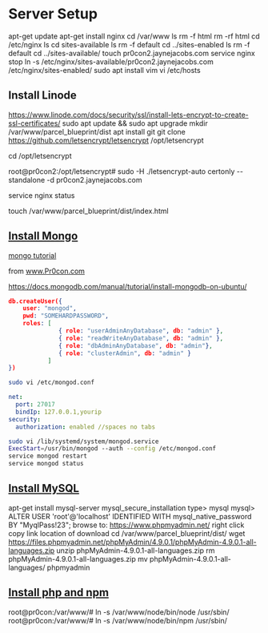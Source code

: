 # Server Setup

apt-get update
apt-get install nginx
cd /var/www
ls
rm -f html
rm -rf html
cd /etc/nginx
 ls
 cd sites-available
 ls
 rm -f default 
 cd ../sites-enabled
 ls
 rm -f default
 cd ../sites-available/
 touch pr0con2.jaynejacobs.com
service nginx stop
ln -s /etc/nginx/sites-available/pr0con2.jaynejacobs.com /etc/nginx/sites-enabled/
sudo apt install vim
   vi /etc/hosts

## Install Linode
 https://www.linode.com/docs/security/ssl/install-lets-encrypt-to-create-ssl-certificates/
sudo apt update && sudo apt upgrade
 mkdir  /var/www/parcel_blueprint/dist
 apt install git 
  git clone https://github.com/letsencrypt/letsencrypt /opt/letsencrypt

cd /opt/letsencrypt

root@pr0con2:/opt/letsencrypt# sudo -H ./letsencrypt-auto certonly --standalone -d pr0con2.jaynejacobs.com

  service nginx status

touch /var/www/parcel_blueprint/dist/index.html

## [Install Mongo](./MongoProcedure.md)
[mongo tutorial](https://docs.mongodb.com/manual/tutorial/install-mongodb-on-ubuntu)

from www.Pr0con.com

https://docs.mongodb.com/manual/tutorial/install-mongodb-on-ubuntu/

```json
db.createUser({
    user: "mongod",
    pwd: "SOMEHARDPASSWORD",
    roles: [
              { role: "userAdminAnyDatabase", db: "admin" },
              { role: "readWriteAnyDatabase", db: "admin" },
              { role: "dbAdminAnyDatabase", db: "admin"},
              { role: "clusterAdmin", db: "admin" }
           ]
})
```

```sh
sudo vi /etc/mongod.conf
```
```yaml
net:
  port: 27017
  bindIp: 127.0.0.1,yourip
security:
  authorization: enabled //spaces no tabs
```

```bash
sudo vi /lib/systemd/system/mongod.service
ExecStart=/usr/bin/mongod --auth --config /etc/mongod.conf
service mongod restart
service mongod status
```




## [Install MySQL](./MySQLProcedure.md)


apt-get install mysql-server
mysql_secure_installation
type> mysql
mysql>  ALTER USER 'root'@'localhost' IDENTIFIED WITH mysql_native_password BY "MyqlPass!23";
browse to: https://www.phpmyadmin.net/   right click copy link location of download
cd /var/www/parcel_blueprint/dist/
wget https://files.phpmyadmin.net/phpMyAdmin/4.9.0.1/phpMyAdmin-4.9.0.1-all-languages.zip
unzip phpMyAdmin-4.9.0.1-all-languages.zip
rm phpMyAdmin-4.9.0.1-all-languages.zip
mv phpMyAdmin-4.9.0.1-all-languages/ phpmyadmin


## [Install php and npm](./NodeandGoInstallation.md)
root@pr0con:/var/www/# ln -s /var/www/node/bin/node /usr/sbin/
root@pr0con:/var/www/#  ln -s /var/www/node/bin/npm /usr/sbin/

